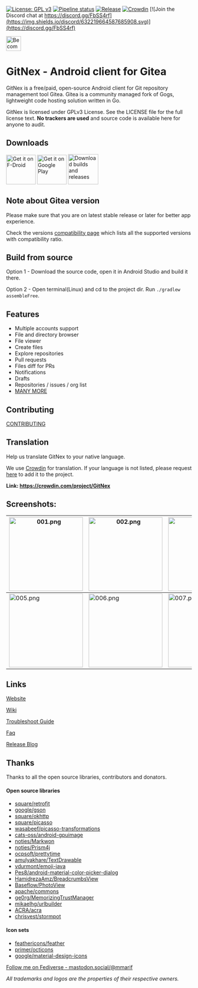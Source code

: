 [![License: GPL v3](https://img.shields.io/badge/License-GPL%20v3-blue.svg)](https://www.gnu.org/licenses/gpl-3.0) [![Pipeline status](https://img.shields.io/gitlab/pipeline/opyale/gitnex/main)](https://gitlab.com/opyale/gitnex/-/pipelines) [![Release](https://img.shields.io/badge/dynamic/json.svg?label=release&url=https://codeberg.org/api/v1/repos/gitnex/GitNex/releases&query=$[0].tag_name)](https://codeberg.org/gitnex/GitNex/releases) [![Crowdin](https://badges.crowdin.net/gitnex/localized.svg)](https://crowdin.com/project/gitnex) [![Join the Discord chat at https://discord.gg/FbSS4rf](https://img.shields.io/discord/632219664587685908.svg)](https://discord.gg/FbSS4rf)

[<img alt="Become a Patreon" src="https://c5.patreon.com/external/logo/become_a_patron_button@2x.png" height="40"/>](https://www.patreon.com/mmarif)

# GitNex - Android client for Gitea

GitNex is a free/paid, open-source Android client for Git repository management tool Gitea. Gitea is a community managed fork of Gogs, lightweight code hosting solution written in Go.

GitNex is licensed under GPLv3 License. See the LICENSE file for the full license text. **No trackers are used** and source code is available here for anyone to audit.

## Downloads
[<img alt='Get it on F-Droid' src='https://gitlab.com/fdroid/artwork/raw/master/badge/get-it-on.png' height="80"/>](https://f-droid.org/en/packages/org.mian.gitnex/)
[<img alt='Get it on Google Play' src='https://play.google.com/intl/en_us/badges/images/generic/en_badge_web_generic.png' height="80"/>](https://play.google.com/store/apps/details?id=org.mian.gitnex.pro)
[<img alt='Download builds and releases' src='https://codeberg.org/gitnex/GitNex/raw/branch/main/assets/apk-badge.png' height="82"/>](https://cloud.swatian.com/s/DN7E5xxtaw4fRbE)

## Note about Gitea version
Please make sure that you are on latest stable release or later for better app experience.

Check the versions [compatibility page](https://codeberg.org/gitnex/GitNex/wiki/Compatibility) which lists all the supported versions with compatibility ratio.

## Build from source
Option 1 - Download the source code, open it in Android Studio and build it there.

Option 2 - Open terminal(Linux) and cd to the project dir. Run `./gradlew assembleFree`.

## Features
- Multiple accounts support
- File and directory browser
- File viewer
- Create files
- Explore repositories
- Pull requests
- Files diff for PRs
- Notifications
- Drafts
- Repositories / issues / org list
- [MANY MORE](https://codeberg.org/gitnex/GitNex/wiki/Features)

## Contributing
[CONTRIBUTING](https://codeberg.org/gitnex/GitNex/src/branch/main/CONTRIBUTING.md)

## Translation
Help us translate GitNex to your native language.

We use [Crowdin](https://crowdin.com/project/gitnex) for translation. If your language is not listed, please request [here](https://codeberg.org/gitnex/GitNex/issues) to add it to the project.

**Link: https://crowdin.com/project/GitNex**

## Screenshots:

<img src="https://codeberg.org/gitnex/GitNex/raw/branch/main/fastlane/metadata/android/en-US/images/phoneScreenshots/001.png" alt="001.png" width="200"/>  | <img src="https://codeberg.org/gitnex/GitNex/raw/branch/main/fastlane/metadata/android/en-US/images/phoneScreenshots/002.png" alt="002.png" width="200"/> | <img src="https://codeberg.org/gitnex/GitNex/raw/branch/main/fastlane/metadata/android/en-US/images/phoneScreenshots/003.png" alt="003.png" width="200"/> | <img src="https://codeberg.org/gitnex/GitNex/raw/branch/main/fastlane/metadata/android/en-US/images/phoneScreenshots/004.png" alt="004.png" width="200"/>
---|---|---|---
<img src="https://codeberg.org/gitnex/GitNex/raw/branch/main/fastlane/metadata/android/en-US/images/phoneScreenshots/005.png" alt="005.png" width="200"/> | <img src="https://codeberg.org/gitnex/GitNex/raw/branch/main/fastlane/metadata/android/en-US/images/phoneScreenshots/006.png" alt="006.png" width="200"/> | <img src="https://codeberg.org/gitnex/GitNex/raw/branch/main/fastlane/metadata/android/en-US/images/phoneScreenshots/007.png" alt="007.png" width="200"/>  | <img src="https://codeberg.org/gitnex/GitNex/raw/branch/main/fastlane/metadata/android/en-US/images/phoneScreenshots/008.png" alt="008.png" width="200"/>

## Links
[Website](https://gitnex.com)

[Wiki](https://codeberg.org/gitnex/GitNex/wiki/Home)

[Troubleshoot Guide](https://codeberg.org/gitnex/GitNex/wiki/Troubleshoot-Guide)

[Faq](https://codeberg.org/gitnex/GitNex/wiki/FAQ)

[Release Blog](https://gitnex.codeberg.page)

## Thanks
Thanks to all the open source libraries, contributors and donators.

#### Open source libraries
- [square/retrofit](https://github.com/square/retrofit)
- [google/gson](https://github.com/google/gson)
- [square/okhttp](https://github.com/square/okhttp)
- [square/picasso](https://github.com/square/picasso)
- [wasabeef/picasso-transformations](https://github.com/wasabeef/picasso-transformations)
- [cats-oss/android-gpuimage](https://github.com/cats-oss/android-gpuimage)
- [noties/Markwon](https://github.com/noties/Markwon)
- [noties/Prism4j](https://github.com/noties/Prism4j)
- [ocpsoft/prettytime](https://github.com/ocpsoft/prettytime)
- [amulyakhare/TextDrawable](https://github.com/amulyakhare/TextDrawable)
- [vdurmont/emoji-java](https://github.com/vdurmont/emoji-java)
- [Pes8/android-material-color-picker-dialog](https://github.com/Pes8/android-material-color-picker-dialog)
- [HamidrezaAmz/BreadcrumbsView](https://github.com/HamidrezaAmz/BreadcrumbsView)
- [Baseflow/PhotoView](https://github.com/Baseflow/PhotoView)
- [apache/commons](https://github.com/apache/commons-io)
- [ge0rg/MemorizingTrustManager](https://github.com/ge0rg/MemorizingTrustManager)
- [mikaelhg/urlbuilder](https://github.com/mikaelhg/urlbuilder)
- [ACRA/acra](https://github.com/ACRA/acra)
- [chrisvest/stormpot](https://github.com/chrisvest/stormpot)

#### Icon sets
- [feathericons/feather](https://github.com/feathericons/feather)
- [primer/octicons](https://github.com/primer/octicons)
- [google/material-design-icons](https://github.com/google/material-design-icons)

[Follow me on Fediverse - mastodon.social/@mmarif](https://mastodon.social/@mmarif)

*All trademarks and logos are the properties of their respective owners.*
